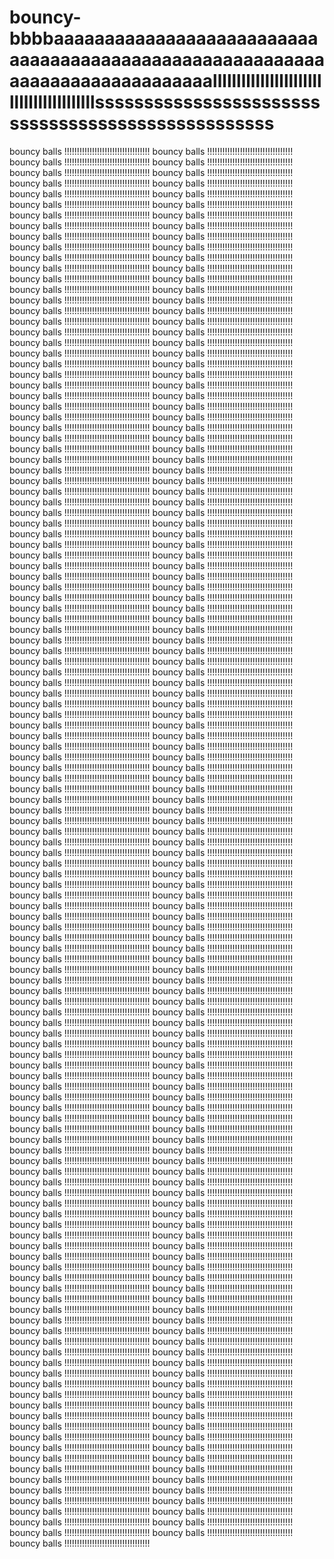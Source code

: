 # bouncy-bbbbaaaaaaaaaaaaaaaaaaaaaaaaaaaaaaaaaaaaaaaaaaaaaaaaaaaaaaaaaaaaaaaaaaaaaaaaaaaaalllllllllllllllllllllllllllllllllllllllllssssssssssssssssssssssssssssssssssssssssssssssssss
bouncy balls !!!!!!!!!!!!!!!!!!!!!!!!!!!!!!!!!! bouncy balls !!!!!!!!!!!!!!!!!!!!!!!!!!!!!!!!!! bouncy balls !!!!!!!!!!!!!!!!!!!!!!!!!!!!!!!!!! bouncy balls !!!!!!!!!!!!!!!!!!!!!!!!!!!!!!!!!! bouncy balls !!!!!!!!!!!!!!!!!!!!!!!!!!!!!!!!!! bouncy balls !!!!!!!!!!!!!!!!!!!!!!!!!!!!!!!!!! bouncy balls !!!!!!!!!!!!!!!!!!!!!!!!!!!!!!!!!! bouncy balls !!!!!!!!!!!!!!!!!!!!!!!!!!!!!!!!!! bouncy balls !!!!!!!!!!!!!!!!!!!!!!!!!!!!!!!!!! bouncy balls !!!!!!!!!!!!!!!!!!!!!!!!!!!!!!!!!! bouncy balls !!!!!!!!!!!!!!!!!!!!!!!!!!!!!!!!!! bouncy balls !!!!!!!!!!!!!!!!!!!!!!!!!!!!!!!!!! bouncy balls !!!!!!!!!!!!!!!!!!!!!!!!!!!!!!!!!! bouncy balls !!!!!!!!!!!!!!!!!!!!!!!!!!!!!!!!!! bouncy balls !!!!!!!!!!!!!!!!!!!!!!!!!!!!!!!!!! bouncy balls !!!!!!!!!!!!!!!!!!!!!!!!!!!!!!!!!! bouncy balls !!!!!!!!!!!!!!!!!!!!!!!!!!!!!!!!!! bouncy balls !!!!!!!!!!!!!!!!!!!!!!!!!!!!!!!!!! bouncy balls !!!!!!!!!!!!!!!!!!!!!!!!!!!!!!!!!! bouncy balls !!!!!!!!!!!!!!!!!!!!!!!!!!!!!!!!!! bouncy balls !!!!!!!!!!!!!!!!!!!!!!!!!!!!!!!!!! bouncy balls !!!!!!!!!!!!!!!!!!!!!!!!!!!!!!!!!! bouncy balls !!!!!!!!!!!!!!!!!!!!!!!!!!!!!!!!!! bouncy balls !!!!!!!!!!!!!!!!!!!!!!!!!!!!!!!!!! bouncy balls !!!!!!!!!!!!!!!!!!!!!!!!!!!!!!!!!! bouncy balls !!!!!!!!!!!!!!!!!!!!!!!!!!!!!!!!!! bouncy balls !!!!!!!!!!!!!!!!!!!!!!!!!!!!!!!!!! bouncy balls !!!!!!!!!!!!!!!!!!!!!!!!!!!!!!!!!! bouncy balls !!!!!!!!!!!!!!!!!!!!!!!!!!!!!!!!!! bouncy balls !!!!!!!!!!!!!!!!!!!!!!!!!!!!!!!!!! bouncy balls !!!!!!!!!!!!!!!!!!!!!!!!!!!!!!!!!! bouncy balls !!!!!!!!!!!!!!!!!!!!!!!!!!!!!!!!!! bouncy balls !!!!!!!!!!!!!!!!!!!!!!!!!!!!!!!!!! bouncy balls !!!!!!!!!!!!!!!!!!!!!!!!!!!!!!!!!! bouncy balls !!!!!!!!!!!!!!!!!!!!!!!!!!!!!!!!!! bouncy balls !!!!!!!!!!!!!!!!!!!!!!!!!!!!!!!!!! bouncy balls !!!!!!!!!!!!!!!!!!!!!!!!!!!!!!!!!! bouncy balls !!!!!!!!!!!!!!!!!!!!!!!!!!!!!!!!!! bouncy balls !!!!!!!!!!!!!!!!!!!!!!!!!!!!!!!!!! bouncy balls !!!!!!!!!!!!!!!!!!!!!!!!!!!!!!!!!! bouncy balls !!!!!!!!!!!!!!!!!!!!!!!!!!!!!!!!!! bouncy balls !!!!!!!!!!!!!!!!!!!!!!!!!!!!!!!!!! bouncy balls !!!!!!!!!!!!!!!!!!!!!!!!!!!!!!!!!! bouncy balls !!!!!!!!!!!!!!!!!!!!!!!!!!!!!!!!!! bouncy balls !!!!!!!!!!!!!!!!!!!!!!!!!!!!!!!!!! bouncy balls !!!!!!!!!!!!!!!!!!!!!!!!!!!!!!!!!! bouncy balls !!!!!!!!!!!!!!!!!!!!!!!!!!!!!!!!!! bouncy balls !!!!!!!!!!!!!!!!!!!!!!!!!!!!!!!!!! bouncy balls !!!!!!!!!!!!!!!!!!!!!!!!!!!!!!!!!! bouncy balls !!!!!!!!!!!!!!!!!!!!!!!!!!!!!!!!!! bouncy balls !!!!!!!!!!!!!!!!!!!!!!!!!!!!!!!!!! bouncy balls !!!!!!!!!!!!!!!!!!!!!!!!!!!!!!!!!! bouncy balls !!!!!!!!!!!!!!!!!!!!!!!!!!!!!!!!!! bouncy balls !!!!!!!!!!!!!!!!!!!!!!!!!!!!!!!!!! bouncy balls !!!!!!!!!!!!!!!!!!!!!!!!!!!!!!!!!! bouncy balls !!!!!!!!!!!!!!!!!!!!!!!!!!!!!!!!!! bouncy balls !!!!!!!!!!!!!!!!!!!!!!!!!!!!!!!!!! bouncy balls !!!!!!!!!!!!!!!!!!!!!!!!!!!!!!!!!! bouncy balls !!!!!!!!!!!!!!!!!!!!!!!!!!!!!!!!!! bouncy balls !!!!!!!!!!!!!!!!!!!!!!!!!!!!!!!!!! bouncy balls !!!!!!!!!!!!!!!!!!!!!!!!!!!!!!!!!! bouncy balls !!!!!!!!!!!!!!!!!!!!!!!!!!!!!!!!!! bouncy balls !!!!!!!!!!!!!!!!!!!!!!!!!!!!!!!!!! bouncy balls !!!!!!!!!!!!!!!!!!!!!!!!!!!!!!!!!! bouncy balls !!!!!!!!!!!!!!!!!!!!!!!!!!!!!!!!!! bouncy balls !!!!!!!!!!!!!!!!!!!!!!!!!!!!!!!!!! bouncy balls !!!!!!!!!!!!!!!!!!!!!!!!!!!!!!!!!! bouncy balls !!!!!!!!!!!!!!!!!!!!!!!!!!!!!!!!!! bouncy balls !!!!!!!!!!!!!!!!!!!!!!!!!!!!!!!!!! bouncy balls !!!!!!!!!!!!!!!!!!!!!!!!!!!!!!!!!! bouncy balls !!!!!!!!!!!!!!!!!!!!!!!!!!!!!!!!!! bouncy balls !!!!!!!!!!!!!!!!!!!!!!!!!!!!!!!!!! bouncy balls !!!!!!!!!!!!!!!!!!!!!!!!!!!!!!!!!! bouncy balls !!!!!!!!!!!!!!!!!!!!!!!!!!!!!!!!!! bouncy balls !!!!!!!!!!!!!!!!!!!!!!!!!!!!!!!!!! bouncy balls !!!!!!!!!!!!!!!!!!!!!!!!!!!!!!!!!! bouncy balls !!!!!!!!!!!!!!!!!!!!!!!!!!!!!!!!!! bouncy balls !!!!!!!!!!!!!!!!!!!!!!!!!!!!!!!!!! bouncy balls !!!!!!!!!!!!!!!!!!!!!!!!!!!!!!!!!! bouncy balls !!!!!!!!!!!!!!!!!!!!!!!!!!!!!!!!!! bouncy balls !!!!!!!!!!!!!!!!!!!!!!!!!!!!!!!!!! bouncy balls !!!!!!!!!!!!!!!!!!!!!!!!!!!!!!!!!! bouncy balls !!!!!!!!!!!!!!!!!!!!!!!!!!!!!!!!!! bouncy balls !!!!!!!!!!!!!!!!!!!!!!!!!!!!!!!!!! bouncy balls !!!!!!!!!!!!!!!!!!!!!!!!!!!!!!!!!! bouncy balls !!!!!!!!!!!!!!!!!!!!!!!!!!!!!!!!!! bouncy balls !!!!!!!!!!!!!!!!!!!!!!!!!!!!!!!!!! bouncy balls !!!!!!!!!!!!!!!!!!!!!!!!!!!!!!!!!! bouncy balls !!!!!!!!!!!!!!!!!!!!!!!!!!!!!!!!!! bouncy balls !!!!!!!!!!!!!!!!!!!!!!!!!!!!!!!!!! bouncy balls !!!!!!!!!!!!!!!!!!!!!!!!!!!!!!!!!! bouncy balls !!!!!!!!!!!!!!!!!!!!!!!!!!!!!!!!!! bouncy balls !!!!!!!!!!!!!!!!!!!!!!!!!!!!!!!!!! bouncy balls !!!!!!!!!!!!!!!!!!!!!!!!!!!!!!!!!! bouncy balls !!!!!!!!!!!!!!!!!!!!!!!!!!!!!!!!!! bouncy balls !!!!!!!!!!!!!!!!!!!!!!!!!!!!!!!!!! bouncy balls !!!!!!!!!!!!!!!!!!!!!!!!!!!!!!!!!! bouncy balls !!!!!!!!!!!!!!!!!!!!!!!!!!!!!!!!!! bouncy balls !!!!!!!!!!!!!!!!!!!!!!!!!!!!!!!!!! bouncy balls !!!!!!!!!!!!!!!!!!!!!!!!!!!!!!!!!! bouncy balls !!!!!!!!!!!!!!!!!!!!!!!!!!!!!!!!!! bouncy balls !!!!!!!!!!!!!!!!!!!!!!!!!!!!!!!!!! bouncy balls !!!!!!!!!!!!!!!!!!!!!!!!!!!!!!!!!! bouncy balls !!!!!!!!!!!!!!!!!!!!!!!!!!!!!!!!!! bouncy balls !!!!!!!!!!!!!!!!!!!!!!!!!!!!!!!!!! bouncy balls !!!!!!!!!!!!!!!!!!!!!!!!!!!!!!!!!! bouncy balls !!!!!!!!!!!!!!!!!!!!!!!!!!!!!!!!!! bouncy balls !!!!!!!!!!!!!!!!!!!!!!!!!!!!!!!!!! bouncy balls !!!!!!!!!!!!!!!!!!!!!!!!!!!!!!!!!! bouncy balls !!!!!!!!!!!!!!!!!!!!!!!!!!!!!!!!!! bouncy balls !!!!!!!!!!!!!!!!!!!!!!!!!!!!!!!!!! bouncy balls !!!!!!!!!!!!!!!!!!!!!!!!!!!!!!!!!! bouncy balls !!!!!!!!!!!!!!!!!!!!!!!!!!!!!!!!!! bouncy balls !!!!!!!!!!!!!!!!!!!!!!!!!!!!!!!!!! bouncy balls !!!!!!!!!!!!!!!!!!!!!!!!!!!!!!!!!! bouncy balls !!!!!!!!!!!!!!!!!!!!!!!!!!!!!!!!!! bouncy balls !!!!!!!!!!!!!!!!!!!!!!!!!!!!!!!!!! bouncy balls !!!!!!!!!!!!!!!!!!!!!!!!!!!!!!!!!! bouncy balls !!!!!!!!!!!!!!!!!!!!!!!!!!!!!!!!!! bouncy balls !!!!!!!!!!!!!!!!!!!!!!!!!!!!!!!!!! bouncy balls !!!!!!!!!!!!!!!!!!!!!!!!!!!!!!!!!! bouncy balls !!!!!!!!!!!!!!!!!!!!!!!!!!!!!!!!!! bouncy balls !!!!!!!!!!!!!!!!!!!!!!!!!!!!!!!!!! bouncy balls !!!!!!!!!!!!!!!!!!!!!!!!!!!!!!!!!! bouncy balls !!!!!!!!!!!!!!!!!!!!!!!!!!!!!!!!!! bouncy balls !!!!!!!!!!!!!!!!!!!!!!!!!!!!!!!!!! bouncy balls !!!!!!!!!!!!!!!!!!!!!!!!!!!!!!!!!! bouncy balls !!!!!!!!!!!!!!!!!!!!!!!!!!!!!!!!!! bouncy balls !!!!!!!!!!!!!!!!!!!!!!!!!!!!!!!!!! bouncy balls !!!!!!!!!!!!!!!!!!!!!!!!!!!!!!!!!! bouncy balls !!!!!!!!!!!!!!!!!!!!!!!!!!!!!!!!!! bouncy balls !!!!!!!!!!!!!!!!!!!!!!!!!!!!!!!!!! bouncy balls !!!!!!!!!!!!!!!!!!!!!!!!!!!!!!!!!! bouncy balls !!!!!!!!!!!!!!!!!!!!!!!!!!!!!!!!!! bouncy balls !!!!!!!!!!!!!!!!!!!!!!!!!!!!!!!!!! bouncy balls !!!!!!!!!!!!!!!!!!!!!!!!!!!!!!!!!! bouncy balls !!!!!!!!!!!!!!!!!!!!!!!!!!!!!!!!!! bouncy balls !!!!!!!!!!!!!!!!!!!!!!!!!!!!!!!!!! bouncy balls !!!!!!!!!!!!!!!!!!!!!!!!!!!!!!!!!! bouncy balls !!!!!!!!!!!!!!!!!!!!!!!!!!!!!!!!!! bouncy balls !!!!!!!!!!!!!!!!!!!!!!!!!!!!!!!!!! bouncy balls !!!!!!!!!!!!!!!!!!!!!!!!!!!!!!!!!! bouncy balls !!!!!!!!!!!!!!!!!!!!!!!!!!!!!!!!!! bouncy balls !!!!!!!!!!!!!!!!!!!!!!!!!!!!!!!!!! bouncy balls !!!!!!!!!!!!!!!!!!!!!!!!!!!!!!!!!! bouncy balls !!!!!!!!!!!!!!!!!!!!!!!!!!!!!!!!!! bouncy balls !!!!!!!!!!!!!!!!!!!!!!!!!!!!!!!!!! bouncy balls !!!!!!!!!!!!!!!!!!!!!!!!!!!!!!!!!! bouncy balls !!!!!!!!!!!!!!!!!!!!!!!!!!!!!!!!!! bouncy balls !!!!!!!!!!!!!!!!!!!!!!!!!!!!!!!!!! bouncy balls !!!!!!!!!!!!!!!!!!!!!!!!!!!!!!!!!! bouncy balls !!!!!!!!!!!!!!!!!!!!!!!!!!!!!!!!!! bouncy balls !!!!!!!!!!!!!!!!!!!!!!!!!!!!!!!!!! bouncy balls !!!!!!!!!!!!!!!!!!!!!!!!!!!!!!!!!! bouncy balls !!!!!!!!!!!!!!!!!!!!!!!!!!!!!!!!!! bouncy balls !!!!!!!!!!!!!!!!!!!!!!!!!!!!!!!!!! bouncy balls !!!!!!!!!!!!!!!!!!!!!!!!!!!!!!!!!! bouncy balls !!!!!!!!!!!!!!!!!!!!!!!!!!!!!!!!!! bouncy balls !!!!!!!!!!!!!!!!!!!!!!!!!!!!!!!!!! bouncy balls !!!!!!!!!!!!!!!!!!!!!!!!!!!!!!!!!! bouncy balls !!!!!!!!!!!!!!!!!!!!!!!!!!!!!!!!!! bouncy balls !!!!!!!!!!!!!!!!!!!!!!!!!!!!!!!!!! bouncy balls !!!!!!!!!!!!!!!!!!!!!!!!!!!!!!!!!! bouncy balls !!!!!!!!!!!!!!!!!!!!!!!!!!!!!!!!!! bouncy balls !!!!!!!!!!!!!!!!!!!!!!!!!!!!!!!!!! bouncy balls !!!!!!!!!!!!!!!!!!!!!!!!!!!!!!!!!! bouncy balls !!!!!!!!!!!!!!!!!!!!!!!!!!!!!!!!!! bouncy balls !!!!!!!!!!!!!!!!!!!!!!!!!!!!!!!!!! bouncy balls !!!!!!!!!!!!!!!!!!!!!!!!!!!!!!!!!! bouncy balls !!!!!!!!!!!!!!!!!!!!!!!!!!!!!!!!!! bouncy balls !!!!!!!!!!!!!!!!!!!!!!!!!!!!!!!!!! bouncy balls !!!!!!!!!!!!!!!!!!!!!!!!!!!!!!!!!! bouncy balls !!!!!!!!!!!!!!!!!!!!!!!!!!!!!!!!!! bouncy balls !!!!!!!!!!!!!!!!!!!!!!!!!!!!!!!!!! bouncy balls !!!!!!!!!!!!!!!!!!!!!!!!!!!!!!!!!! bouncy balls !!!!!!!!!!!!!!!!!!!!!!!!!!!!!!!!!! bouncy balls !!!!!!!!!!!!!!!!!!!!!!!!!!!!!!!!!! bouncy balls !!!!!!!!!!!!!!!!!!!!!!!!!!!!!!!!!! bouncy balls !!!!!!!!!!!!!!!!!!!!!!!!!!!!!!!!!! bouncy balls !!!!!!!!!!!!!!!!!!!!!!!!!!!!!!!!!! bouncy balls !!!!!!!!!!!!!!!!!!!!!!!!!!!!!!!!!! bouncy balls !!!!!!!!!!!!!!!!!!!!!!!!!!!!!!!!!! bouncy balls !!!!!!!!!!!!!!!!!!!!!!!!!!!!!!!!!! bouncy balls !!!!!!!!!!!!!!!!!!!!!!!!!!!!!!!!!! bouncy balls !!!!!!!!!!!!!!!!!!!!!!!!!!!!!!!!!! bouncy balls !!!!!!!!!!!!!!!!!!!!!!!!!!!!!!!!!! bouncy balls !!!!!!!!!!!!!!!!!!!!!!!!!!!!!!!!!! bouncy balls !!!!!!!!!!!!!!!!!!!!!!!!!!!!!!!!!! bouncy balls !!!!!!!!!!!!!!!!!!!!!!!!!!!!!!!!!! bouncy balls !!!!!!!!!!!!!!!!!!!!!!!!!!!!!!!!!! bouncy balls !!!!!!!!!!!!!!!!!!!!!!!!!!!!!!!!!! bouncy balls !!!!!!!!!!!!!!!!!!!!!!!!!!!!!!!!!! bouncy balls !!!!!!!!!!!!!!!!!!!!!!!!!!!!!!!!!! bouncy balls !!!!!!!!!!!!!!!!!!!!!!!!!!!!!!!!!! bouncy balls !!!!!!!!!!!!!!!!!!!!!!!!!!!!!!!!!! bouncy balls !!!!!!!!!!!!!!!!!!!!!!!!!!!!!!!!!! bouncy balls !!!!!!!!!!!!!!!!!!!!!!!!!!!!!!!!!! bouncy balls !!!!!!!!!!!!!!!!!!!!!!!!!!!!!!!!!! bouncy balls !!!!!!!!!!!!!!!!!!!!!!!!!!!!!!!!!! bouncy balls !!!!!!!!!!!!!!!!!!!!!!!!!!!!!!!!!! bouncy balls !!!!!!!!!!!!!!!!!!!!!!!!!!!!!!!!!! bouncy balls !!!!!!!!!!!!!!!!!!!!!!!!!!!!!!!!!! bouncy balls !!!!!!!!!!!!!!!!!!!!!!!!!!!!!!!!!! bouncy balls !!!!!!!!!!!!!!!!!!!!!!!!!!!!!!!!!! bouncy balls !!!!!!!!!!!!!!!!!!!!!!!!!!!!!!!!!! bouncy balls !!!!!!!!!!!!!!!!!!!!!!!!!!!!!!!!!! bouncy balls !!!!!!!!!!!!!!!!!!!!!!!!!!!!!!!!!! bouncy balls !!!!!!!!!!!!!!!!!!!!!!!!!!!!!!!!!! bouncy balls !!!!!!!!!!!!!!!!!!!!!!!!!!!!!!!!!! bouncy balls !!!!!!!!!!!!!!!!!!!!!!!!!!!!!!!!!! bouncy balls !!!!!!!!!!!!!!!!!!!!!!!!!!!!!!!!!! bouncy balls !!!!!!!!!!!!!!!!!!!!!!!!!!!!!!!!!! bouncy balls !!!!!!!!!!!!!!!!!!!!!!!!!!!!!!!!!! bouncy balls !!!!!!!!!!!!!!!!!!!!!!!!!!!!!!!!!! bouncy balls !!!!!!!!!!!!!!!!!!!!!!!!!!!!!!!!!! bouncy balls !!!!!!!!!!!!!!!!!!!!!!!!!!!!!!!!!! bouncy balls !!!!!!!!!!!!!!!!!!!!!!!!!!!!!!!!!! bouncy balls !!!!!!!!!!!!!!!!!!!!!!!!!!!!!!!!!! bouncy balls !!!!!!!!!!!!!!!!!!!!!!!!!!!!!!!!!! bouncy balls !!!!!!!!!!!!!!!!!!!!!!!!!!!!!!!!!! bouncy balls !!!!!!!!!!!!!!!!!!!!!!!!!!!!!!!!!! bouncy balls !!!!!!!!!!!!!!!!!!!!!!!!!!!!!!!!!! bouncy balls !!!!!!!!!!!!!!!!!!!!!!!!!!!!!!!!!! bouncy balls !!!!!!!!!!!!!!!!!!!!!!!!!!!!!!!!!! bouncy balls !!!!!!!!!!!!!!!!!!!!!!!!!!!!!!!!!! bouncy balls !!!!!!!!!!!!!!!!!!!!!!!!!!!!!!!!!! bouncy balls !!!!!!!!!!!!!!!!!!!!!!!!!!!!!!!!!! bouncy balls !!!!!!!!!!!!!!!!!!!!!!!!!!!!!!!!!! bouncy balls !!!!!!!!!!!!!!!!!!!!!!!!!!!!!!!!!! bouncy balls !!!!!!!!!!!!!!!!!!!!!!!!!!!!!!!!!! bouncy balls !!!!!!!!!!!!!!!!!!!!!!!!!!!!!!!!!! bouncy balls !!!!!!!!!!!!!!!!!!!!!!!!!!!!!!!!!! bouncy balls !!!!!!!!!!!!!!!!!!!!!!!!!!!!!!!!!! bouncy balls !!!!!!!!!!!!!!!!!!!!!!!!!!!!!!!!!! bouncy balls !!!!!!!!!!!!!!!!!!!!!!!!!!!!!!!!!! bouncy balls !!!!!!!!!!!!!!!!!!!!!!!!!!!!!!!!!! bouncy balls !!!!!!!!!!!!!!!!!!!!!!!!!!!!!!!!!! bouncy balls !!!!!!!!!!!!!!!!!!!!!!!!!!!!!!!!!! bouncy balls !!!!!!!!!!!!!!!!!!!!!!!!!!!!!!!!!! bouncy balls !!!!!!!!!!!!!!!!!!!!!!!!!!!!!!!!!! bouncy balls !!!!!!!!!!!!!!!!!!!!!!!!!!!!!!!!!! bouncy balls !!!!!!!!!!!!!!!!!!!!!!!!!!!!!!!!!! bouncy balls !!!!!!!!!!!!!!!!!!!!!!!!!!!!!!!!!! bouncy balls !!!!!!!!!!!!!!!!!!!!!!!!!!!!!!!!!! bouncy balls !!!!!!!!!!!!!!!!!!!!!!!!!!!!!!!!!! bouncy balls !!!!!!!!!!!!!!!!!!!!!!!!!!!!!!!!!! bouncy balls !!!!!!!!!!!!!!!!!!!!!!!!!!!!!!!!!! bouncy balls !!!!!!!!!!!!!!!!!!!!!!!!!!!!!!!!!! bouncy balls !!!!!!!!!!!!!!!!!!!!!!!!!!!!!!!!!! bouncy balls !!!!!!!!!!!!!!!!!!!!!!!!!!!!!!!!!! bouncy balls !!!!!!!!!!!!!!!!!!!!!!!!!!!!!!!!!! bouncy balls !!!!!!!!!!!!!!!!!!!!!!!!!!!!!!!!!! bouncy balls !!!!!!!!!!!!!!!!!!!!!!!!!!!!!!!!!! bouncy balls !!!!!!!!!!!!!!!!!!!!!!!!!!!!!!!!!! bouncy balls !!!!!!!!!!!!!!!!!!!!!!!!!!!!!!!!!! bouncy balls !!!!!!!!!!!!!!!!!!!!!!!!!!!!!!!!!! bouncy balls !!!!!!!!!!!!!!!!!!!!!!!!!!!!!!!!!! bouncy balls !!!!!!!!!!!!!!!!!!!!!!!!!!!!!!!!!! bouncy balls !!!!!!!!!!!!!!!!!!!!!!!!!!!!!!!!!! bouncy balls !!!!!!!!!!!!!!!!!!!!!!!!!!!!!!!!!! bouncy balls !!!!!!!!!!!!!!!!!!!!!!!!!!!!!!!!!! bouncy balls !!!!!!!!!!!!!!!!!!!!!!!!!!!!!!!!!! bouncy balls !!!!!!!!!!!!!!!!!!!!!!!!!!!!!!!!!! 
